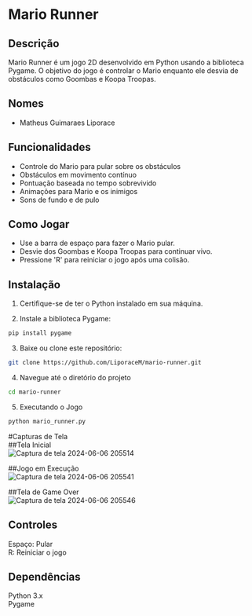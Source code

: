 # Mario Runner

## Descrição
Mario Runner é um jogo 2D desenvolvido em Python usando a biblioteca Pygame. O objetivo do jogo é controlar o Mario enquanto ele desvia de obstáculos como Goombas e Koopa Troopas.

## Nomes
- Matheus Guimaraes Liporace

## Funcionalidades
- Controle do Mario para pular sobre os obstáculos
- Obstáculos em movimento contínuo
- Pontuação baseada no tempo sobrevivido
- Animações para Mario e os inimigos
- Sons de fundo e de pulo

## Como Jogar
- Use a barra de espaço para fazer o Mario pular.
- Desvie dos Goombas e Koopa Troopas para continuar vivo.
- Pressione 'R' para reiniciar o jogo após uma colisão.

## Instalação
1. Certifique-se de ter o Python instalado em sua máquina.

2. Instale a biblioteca Pygame:
```bash
pip install pygame
```

3. Baixe ou clone este repositório:
```bash
git clone https://github.com/LiporaceM/mario-runner.git
 ```

4. Navegue até o diretório do projeto
```bash
cd mario-runner
```

5. Executando o Jogo
```bash
python mario_runner.py
```

#Capturas de Tela <br>
##Tela Inicial <br>
![Captura de tela 2024-06-06 205514](https://github.com/LiporaceM/mario_runner/assets/108703224/f67502b3-27fb-4a63-b25e-bff1c3528b48)

##Jogo em Execução <br>
![Captura de tela 2024-06-06 205541](https://github.com/LiporaceM/mario_runner/assets/108703224/8d38eea7-279a-4757-abee-f56088eb9625)

##Tela de Game Over <br>
![Captura de tela 2024-06-06 205546](https://github.com/LiporaceM/mario_runner/assets/108703224/85128de8-2c49-44e6-a8ae-a5f8ce99ecbd)

## Controles <br>
Espaço: Pular <br>
R: Reiniciar o jogo <br>
## Dependências

Python 3.x <br>
Pygame <br>
